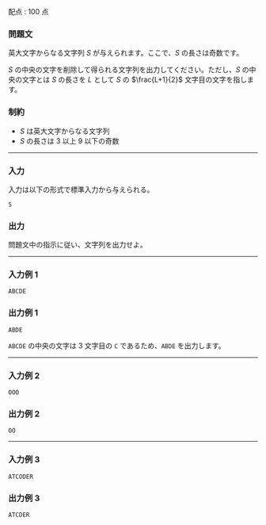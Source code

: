 配点 : $100$ 点

### 問題文

英大文字からなる文字列 $S$ が与えられます。ここで、$S$ の長さは奇数です。

$S$ の中央の文字を削除して得られる文字列を出力してください。ただし、$S$ の中央の文字とは $S$ の長さを $L$ として $S$ の $\frac{L+1}{2}$ 文字目の文字を指します。

### 制約

  * $S$ は英大文字からなる文字列
  * $S$ の長さは $3$ 以上 $9$ 以下の奇数



* * *

### 入力

入力は以下の形式で標準入力から与えられる。
    
    
    S

### 出力

問題文中の指示に従い、文字列を出力せよ。

* * *

### 入力例 1
    
    
    ABCDE

### 出力例 1
    
    
    ABDE

`ABCDE` の中央の文字は $3$ 文字目の `C` であるため、`ABDE` を出力します。

* * *

### 入力例 2
    
    
    OOO

### 出力例 2
    
    
    OO

* * *

### 入力例 3
    
    
    ATCODER

### 出力例 3
    
    
    ATCDER